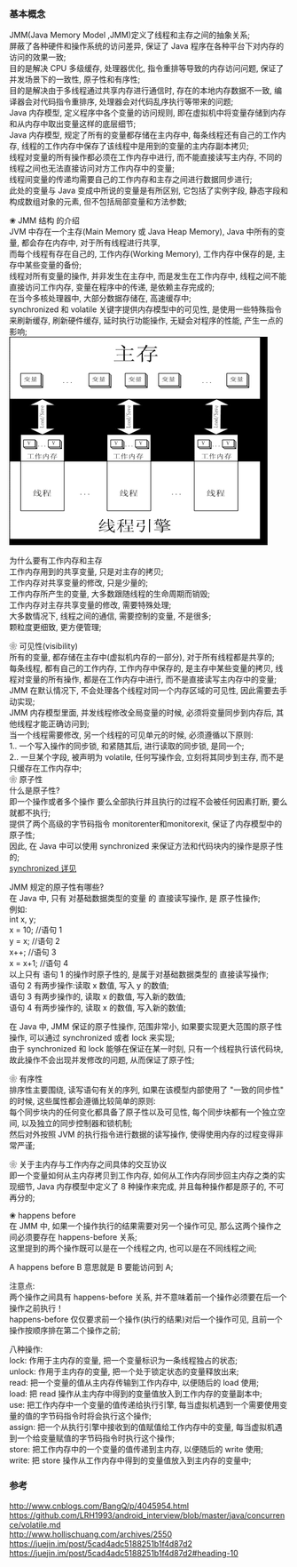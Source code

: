 ### 基本概念  
JMM(Java Memory Model ,JMM)定义了线程和主存之间的抽象关系;  
屏蔽了各种硬件和操作系统的访问差异, 保证了 Java 程序在各种平台下对内存的访问的效果一致;   
目的是解决 CPU 多级缓存, 处理器优化, 指令重排等导致的内存访问问题, 保证了并发场景下的一致性, 原子性和有序性;  
目的是解决由于多线程通过共享内存进行通信时, 存在的本地内存数据不一致, 编译器会对代码指令重排序, 处理器会对代码乱序执行等带来的问题;   
Java 内存模型, 定义程序中各个变量的访问规则, 即在虚拟机中将变量存储到内存和从内存中取出变量这样的底层细节;   
Java 内存模型, 规定了所有的变量都存储在主内存中, 每条线程还有自己的工作内存, 线程的工作内存中保存了该线程中是用到的变量的主内存副本拷贝;  
线程对变量的所有操作都必须在工作内存中进行, 而不能直接读写主内存, 不同的线程之间也无法直接访问对方工作内存中的变量;  
线程间变量的传递均需要自己的工作内存和主存之间进行数据同步进行;   
此处的变量与 Java 变成中所说的变量是有所区别, 它包括了实例字段, 静态字段和构成数组对象的元素, 但不包括局部变量和方法参数;   

❀ JMM 结构 的介绍  
JVM 中存在一个主存(Main Memory 或 Java Heap Memory), Java 中所有的变量, 都会存在内存中, 对于所有线程进行共享,  
而每个线程有存在自己的, 工作内存(Working Memory), 工作内存中保存的是, 主存中某些变量的备份;  
线程对所有变量的操作, 并非发生在主存中, 而是发生在工作内存中, 线程之间不能直接访问工作内存, 变量在程序中的传递, 是依赖主存完成的;  
在当今多核处理器中, 大部分数据存储在, 高速缓存中;  
synchronized 和 volatile 关键字提供内存模型中的可见性, 是使用一些特殊指令来刷新缓存, 刷新硬件缓存, 延时执行功能操作, 无疑会对程序的性能, 产生一点的影响;  
![JMM 结构 的简单分析](ImageFiles/jmm_001.gif)  

为什么要有工作内存和主存  
工作内存用到的共享变量, 只是对主存的拷贝;  
工作内存对共享变量的修改, 只是少量的;  
工作内存所产生的变量, 大多数跟随线程的生命周期而销毁;  
工作内存对主存共享变量的修改, 需要特殊处理;  
大多数情况下, 线程之间的通信, 需要控制的变量, 不是很多;  
颗粒度更细致, 更方便管理;  

❀ 可见性(visibility)  
所有的变量, 都存储在主存中(虚拟机内存的一部分), 对于所有线程都是共享的;  
每条线程, 都有自己的工作内存, 工作内存中保存的, 是主存中某些变量的拷贝, 线程对变量的所有操作, 都是在工作内存中进行, 而不是直接读写主内存中的变量;  
JMM 在默认情况下, 不会处理各个线程对同一个内存区域的可见性, 因此需要去手动实现;  
JMM 内存模型里面, 并发线程修改全局变量的时候, 必须将变量同步到内存后, 其他线程才能正确访问到;  
当一个线程需要修改, 另一个线程的可见单元的时候, 必须遵循以下原则:  
1.. 一个写入操作的同步锁, 和紧随其后, 进行读取的同步锁, 是同一个;  
2.. 一旦某个字段, 被声明为 volatile, 任何写操作会, 立刻将其同步到主存, 而不是只缓存在工作内存中;  
❀ 原子性  
什么是原子性?  
即一个操作或者多个操作 要么全部执行并且执行的过程不会被任何因素打断, 要么就都不执行;   
提供了两个高级的字节码指令 monitorenter和monitorexit, 保证了内存模型中的原子性;  
因此, 在 Java 中可以使用 synchronized 来保证方法和代码块内的操作是原子性的;  
[synchronized 详见](/Java/basic/concurrent/synchronized.md)   

JMM 规定的原子性有哪些?   
在 Java 中, 只有 对基础数据类型的变量 的 直接读写操作, 是 原子性操作;  
例如:  
int x, y;  
x = 10;  //语句 1  
y = x;  //语句 2  
x++;  //语句 3  
x = x+1;  //语句 4  
以上只有 语句 1  的操作时原子性的, 是属于对基础数据类型的 直接读写操作;  
语句 2  有两步操作:读取 x 数值, 写入 y 的数值;  
语句 3  有两步操作的, 读取 x 的数值, 写入新的数值;  
语句 4  有两步操作的, 读取 x 的数值, 写入新的数值;  

在 Java 中, JMM 保证的原子性操作, 范围非常小, 如果要实现更大范围的原子性操作, 可以通过 synchronized 或者 lock 来实现;  
由于 synchronized 和 lock 能够在保证在某一时刻, 只有一个线程执行该代码块, 故此操作不会出现并发修改的问题, 从而保证了原子性;   

❀ 有序性  
排序性主要围绕, 读写语句有关的序列, 如果在该模型内部使用了 "一致的同步性" 的时候, 这些属性都会遵循比较简单的原则:  
每个同步块内的任何变化都具备了原子性以及可见性, 每个同步块都有一个独立空间, 以及独立的同步控制器和锁机制;  
然后对外按照 JVM 的执行指令进行数据的读写操作, 使得使用内存的过程变得非常严谨;   


❀ 关于主内存与工作内存之间具体的交互协议  
即一个变量如何从主内存拷贝到工作内存, 如何从工作内存同步回主内存之类的实现细节, Java 内存模型中定义了 8 种操作来完成, 并且每种操作都是原子的, 不可再分的;   

❀ happens before  
在 JMM 中, 如果一个操作执行的结果需要对另一个操作可见, 那么这两个操作之间必须要存在 happens-before 关系;   
这里提到的两个操作既可以是在一个线程之内, 也可以是在不同线程之间;   

A happens before B 意思就是 B 要能访问到 A;  

注意点:  
两个操作之间具有 happens-before 关系, 并不意味着前一个操作必须要在后一个操作之前执行！  
happens-before 仅仅要求前一个操作(执行的结果)对后一个操作可见, 且前一个操作按顺序排在第二个操作之前;  

八种操作:  
lock: 作用于主内存的变量, 把一个变量标识为一条线程独占的状态;  
unlock: 作用于主内存的变量, 把一个处于锁定状态的变量释放出来;  
read: 把一个变量的值从主内存传输到工作内存中, 以便随后的 load 使用;  
load: 把 read 操作从主内存中得到的变量值放入到工作内存的变量副本中;  
use: 把工作内存中一个变量的值传递给执行引擎, 每当虚拟机遇到一个需要使用变量的值的字节码指令时将会执行这个操作;  
assign: 把一个从执行引擎中接收到的值赋值给工作内存中的变量, 每当虚拟机遇到一个给变量赋值的字节码指令时执行这个操作;  
store: 把工作内存中的一个变量的值传递到主内存, 以便随后的 write 使用;  
write: 把 store 操作从工作内存中得到的变量值放入到主内存的变量中;  

### 参考  
http://www.cnblogs.com/BangQ/p/4045954.html  
https://github.com/LRH1993/android_interview/blob/master/java/concurrence/volatile.md  
http://www.hollischuang.com/archives/2550  
https://juejin.im/post/5cad4adc5188251b1f4d87d2  
https://juejin.im/post/5cad4adc5188251b1f4d87d2#heading-10  